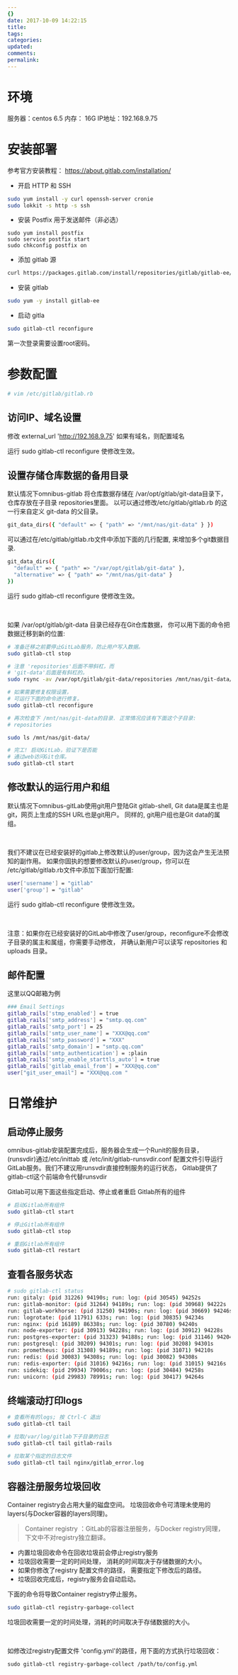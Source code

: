 ```yaml
---
{}
date: 2017-10-09 14:22:15
title:
tags:
categories:
updated:
comments:
permalink:
---
```




# 环境

服务器：centos 6.5
内存： 16G 
IP地址：192.168.9.75

<!--more-->

# 安装部署

参考官方安装教程： https://about.gitlab.com/installation/

- 开启 HTTP 和 SSH
```bash
sudo yum install -y curl openssh-server cronie
sudo lokkit -s http -s ssh
```

- 安装 Postfix 用于发送邮件（非必选）

```
sudo yum install postfix
sudo service postfix start
sudo chkconfig postfix on
```

- 添加 gitlab 源

```bash
curl https://packages.gitlab.com/install/repositories/gitlab/gitlab-ee/script.rpm.sh | sudo bash
```

- 安装 gitlab 

```bash
sudo yum -y install gitlab-ee
```

- 启动 gitla

```bash
sudo gitlab-ctl reconfigure
```

第一次登录需要设置root密码。

# 参数配置

```bash
# vim /etc/gitlab/gitlab.rb 
```
## 访问IP、域名设置

修改 external_url 'http://192.168.9.75' 如果有域名，则配置域名

运行 sudo gitlab-ctl reconfigure 使修改生效。

## 设置存储仓库数据的备用目录

默认情况下omnibus-gitlab 将仓库数据存储在 /var/opt/gitlab/git-data目录下，仓库存放在子目录 repositories里面。 以可以通过修改/etc/gitlab/gitlab.rb 的这一行来自定义 git-data 的父目录。

```bash
git_data_dirs({ "default" => { "path" => "/mnt/nas/git-data" } })
```

可以通过在/etc/gitlab/gitlab.rb文件中添加下面的几行配置, 来增加多个git数据目录.

```bash
git_data_dirs({
  "default" => { "path" => "/var/opt/gitlab/git-data" },
  "alternative" => { "path" => "/mnt/nas/git-data" }
})
```

运行 sudo gitlab-ctl reconfigure 使修改生效。

</br>

如果 /var/opt/gitlab/git-data 目录已经存在Git仓库数据， 你可以用下面的命令把数据迁移到新的位置:

```bash
# 准备迁移之前要停止GitLab服务，防止用户写入数据。
sudo gitlab-ctl stop

# 注意 'repositories'后面不带斜杠，而
# 'git-data'后面是有斜杠的。
sudo rsync -av /var/opt/gitlab/git-data/repositories /mnt/nas/git-data/

# 如果需要修复权限设置，
# 可运行下面的命令进行修复。
sudo gitlab-ctl reconfigure

# 再次检查下 /mnt/nas/git-data的目录. 正常情况应该有下面这个子目录:
# repositories

sudo ls /mnt/nas/git-data/

# 完工! 启动GitLab，验证下是否能
# 通过web访问Git仓库。
sudo gitlab-ctl start
```

## 修改默认的运行用户和组

默认情况下omnibus-gitLab使用git用户登陆Git gitlab-shell, Git data是属主也是git，网页上生成的SSH URL也是git用户。 同样的, git用户组也是Git data的属组。

</br>

我们不建议在已经安装好的gitlab上修改默认的user/group，因为这会产生无法预知的副作用。 如果你固执的想要修改默认的user/group，你可以在 /etc/gitlab/gitlab.rb文件中添加下面加行配置:

```bash
user['username'] = "gitlab"
user['group'] = "gitlab"
```

运行 sudo gitlab-ctl reconfigure 使修改生效。

</br>

注意：如果你在已经安装好的GitLab中修改了user/group，reconfigure不会修改子目录的属主和属组，你需要手动修改， 并确认新用户可以读写 repositories 和 uploads 目录。



## 邮件配置

这里以QQ邮箱为例

```bash
### Email Settings
gitlab_rails['stmp_enabled'] = true
gitlab_rails['smtp_address'] = "smtp.qq.com"
gitlab_rails['smtp_port'] = 25
gitlab_rails['smtp_user_name'] = "XXX@qq.com"
gitlab_rails['smtp_password'] = "XXX"
gitlab_rails['smtp_domain'] = "smtp.qq.com"
gitlab_rails['smtp_authentication'] = :plain
gitlab_rails['smtp_enable_starttls_auto'] = true
gitlab_rails['gitlab_email_from'] = "XXX@qq.com"
user["git_user_email"] = "XXX@qq.com "
```

# 日常维护

## 启动停止服务

omnibus-gitlab安装配置完成后，服务器会生成一个Runit的服务目录， (runsvdir)通过/etc/inittab 或 /etc/init/gitlab-runsvdir.conf 配置文件引导运行GitLab服务。我们不建议用runsvdir直接控制服务的运行状态， Gitlab提供了gitlab-ctl这个前端命令代替runsvdir

Gitlab可以用下面这些指定启动、停止或者重启 Gitlab所有的组件

```bash
# 启动Gitlab所有组件
sudo gitlab-ctl start

# 停止Gitlab所有组件
sudo gitlab-ctl stop

# 重启Gitlab所有组件
sudo gitlab-ctl restart
```

## 查看各服务状态

```bash
# sudo gitlab-ctl status
run: gitaly: (pid 31226) 94190s; run: log: (pid 30545) 94252s
run: gitlab-monitor: (pid 31264) 94189s; run: log: (pid 30968) 94222s
run: gitlab-workhorse: (pid 31250) 94190s; run: log: (pid 30669) 94246s
run: logrotate: (pid 11791) 633s; run: log: (pid 30835) 94234s
run: nginx: (pid 16189) 86338s; run: log: (pid 30780) 94240s
run: node-exporter: (pid 30913) 94228s; run: log: (pid 30912) 94228s
run: postgres-exporter: (pid 31323) 94188s; run: log: (pid 31146) 94204s
run: postgresql: (pid 30209) 94301s; run: log: (pid 30208) 94301s
run: prometheus: (pid 31308) 94189s; run: log: (pid 31071) 94210s
run: redis: (pid 30083) 94308s; run: log: (pid 30082) 94308s
run: redis-exporter: (pid 31016) 94216s; run: log: (pid 31015) 94216s
run: sidekiq: (pid 29934) 79006s; run: log: (pid 30484) 94258s
run: unicorn: (pid 29983) 78991s; run: log: (pid 30417) 94264s
```

## 终端滚动打印logs

```bash
# 查看所有的logs; 按 Ctrl-C 退出
sudo gitlab-ctl tail

# 拉取/var/log/gitlab下子目录的日志
sudo gitlab-ctl tail gitlab-rails

# 拉取某个指定的日志文件
sudo gitlab-ctl tail nginx/gitlab_error.log
```

## 容器注册服务垃圾回收

Container registry会占用大量的磁盘空间。 垃圾回收命令可清理未使用的layers(与Docker容器的layers同理)。

> Container registry ：GitLab的容器注册服务，与Docker registry同理， 下文中不对registry独立翻译。

- 内置垃圾回收命令在回收垃圾前会停止registry服务
- 垃圾回收需要一定的时间处理， 消耗的时间取决于存储数据的大小。
- 如果你修改了registry 配置文件的路径， 需要指定下修改后的路径。
- 垃圾回收完成后，registry服务会自动启动。

下面的命令将导致Container registry停止服务。

```bash
sudo gitlab-ctl registry-garbage-collect
```

垃圾回收需要一定的时间处理，消耗的时间取决于存储数据的大小。

</br>

如修改过registry配置文件 'config.yml'的路径，用下面的方式执行垃圾回收：

```
sudo gitlab-ctl registry-garbage-collect /path/to/config.yml
```

